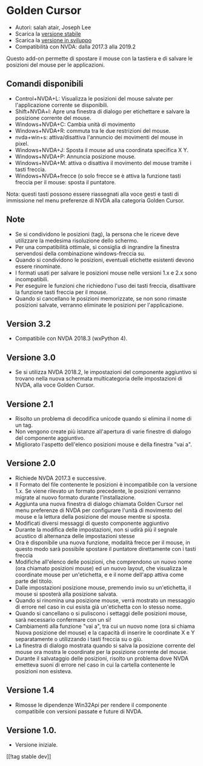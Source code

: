 # Golden Cursor #

* Autori: salah atair, Joseph Lee
* Scarica la [versione stabile][1]
* Scarica la [versione in sviluppo][2]
* Compatibilità con NVDA: dalla 2017.3 alla 2019.2

Questo add-on permette di spostare il mouse con la tastiera e di salvare le
posizioni del mouse per le applicazioni. 

## Comandi disponibili

* Control+NVDA+L: Visualizza le posizioni del mouse salvate per
  l'applicazione corrente se disponibili.
* Shift+NVDA+l: Apre una finestra di dialogo per etichettare e salvare la
  posizione corrente del mouse.
* Windows+NVDA+C: Cambia unità di movimento
* Windows+NVDA+R: commuta tra le due  restrizioni del mouse.
* nvda+win+s: attiva/disattiva l'annuncio dei movimenti del mouse in pixel.
* Windows+NVDA+J: Sposta il mouse ad una coordinata specifica X Y.
* Windows+NVDA+P: Annuncia posizione mouse.
* Windows+NVDA+M: attiva o disattiva il movimento del mouse tramite i tasti
  freccia.
* Windows+NVDA+frecce (o solo frecce se è attiva la funzione tasti freccia
  per il mouse: sposta il puntatore.

Nota: questi tasti possono essere riassegnati alla voce gesti e tasti di
immissione nel menu preferenze di NVDA alla categoria Golden Cursor.

## Note

* Se si condividono le posizioni (tag), la persona che le riceve deve
  utilizzare la medesima risoluzione dello schermo.
* Per una compatibilità ottimale, si consiglia di ingrandire la finestra
  servendosi della combinazione windows-freccia su.
* Quando si condividono le posizioni, eventuali etichette esistenti devono
  essere rinominate.
* I formati usati per salvare le posizioni mouse nelle versioni 1.x e 2.x
  sono incompatibili.
* Per eseguire le funzioni che richiedono l'uso dei tasti freccia,
  disattivare la funzione tasti freccia per il mouse.
* Quando si cancellano le posizioni memorizzate, se non sono rimaste
  posizioni salvate, verranno eliminate le posizioni per l'applicazione.

## Version 3.2

* Compatibile con NVDA 2018.3 (wxPython 4).

## Versione 3.0

* Se si utilizza NVDA 2018.2, le impostazioni del componente aggiuntivo si
  trovano nella nuova schermata multicategoria delle impostazioni di NVDA,
  alla voce Golden Cursor.

## Versione 2.1

* Risolto un problema di decodifica unicode quando si elimina il nome di un
  tag.
* Non vengono create più istanze all'apertura di varie finestre di dialogo
  del componente aggiuntivo.
* Migliorato l'aspetto dell'elenco posizioni mouse e della finestra "vai a".

## Versione 2.0

* Richiede NVDA 2017.3 e successive.
* Il Formato del file contenente le posizioni è incompatibile con la
  versione 1.x. Se viene rilevato un formato precedente, le posizioni
  verranno migrate al nuovo formato durante l'installazione.
* Aggiunta una nuova finestra di dialogo chiamata Golden Cursor nel menu
  preferenze di NVDA  per configurare l'unità di movimento del mouse e la
  lettura della posizione del mouse mentre si sposta.
* Modificati diversi messaggi di questo componente aggiuntivo
* Durante la modifica delle impostazioni, non si udirà più il segnale
  acustico di alternanza delle impostazioni stesse
* Ora è disponibile una nuova funzione,  modalità frecce per il mouse, in
  questo modo sarà possibile spostare il puntatore direttamente con i tasti
  freccia
* Modifiche all'elenco delle posizioni, che comprendono un nuovo nome (ora
  chiamato posizioni mouse) ed un nuovo layout, che visualizza le coordinate
  mouse per un'etichetta, e e il nome dell'app attiva come parte del titolo.
* Dalle impostazioni posizione mouse, premendo invio su un'etichetta, il
  mouse si sposterà alla posizione salvata.
* Quando si rinomina una posizione mouse, verrà mostrato un messaggio di
  errore nel caso in cui esista già un'etichetta con lo stesso nome.
* Quando si cancellano o si puliscono i settaggi delle posizioni mouse, sarà
  necessario confermare con un sì!
* Cambiamenti alla funzione "vai a", tra cui un nuovo nome (ora si chiama
  Nuova posizione del mouse) e la capacità di inserire le coordinate X e Y
  separatamente o utilizzando i tasti freccia su o giù. 
* La finestra di dialogo mostrata quando si salva la posizione corrente del
  mouse ora mostra le coordinate per la posizione corrente del mouse. 
* Durante il salvataggio delle posizioni, risolto un problema dove NVDA
  emetteva suoni di errore nel caso in cui la cartella contenente le
  posizioni non esisteva.

## Versione 1.4

* Rimosse le dipendenze Win32Api per rendere il componente compatibile con
  versioni passate e future di NVDA.

## Versione 1.0.

* Versione iniziale.

[[!tag stable dev]]

[1]: https://addons.nvda-project.org/files/get.php?file=gc

[2]: https://addons.nvda-project.org/files/get.php?file=gc-dev
